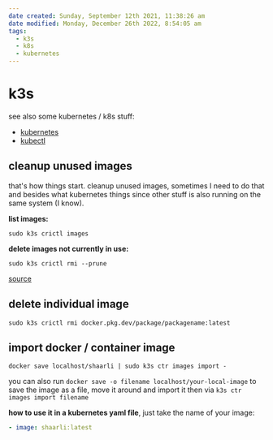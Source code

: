 ```yaml
---
date created: Sunday, September 12th 2021, 11:38:26 am
date modified: Monday, December 26th 2022, 8:54:05 am
tags:
  - k3s
  - k8s
  - kubernetes
---
```


# k3s

see also some kubernetes / k8s stuff:

- [kubernetes](/man/kubernetes)
- [kubectl](/man/kubectl)

## cleanup unused images

that's how things start. cleanup unused images, sometimes I need to do that and besides what kubernetes things since other stuff is also running on the same system (I know).

**list images:**

```
sudo k3s crictl images
```

**delete images not currently in use:**

```
sudo k3s crictl rmi --prune
```

[source](https://github.com/k3s-io/k3s/issues/1900#issuecomment-644453072)

## delete individual image

```
sudo k3s crictl rmi docker.pkg.dev/package/packagename:latest
```

## import docker / container image

```shell
docker save localhost/shaarli | sudo k3s ctr images import -
```

you can also run `docker save -o filename localhost/your-local-image` to save the image as a file, move it around and import it then via `k3s ctr images import filename`

**how to use it in a kubernetes yaml file**, just take the name of your image:

```yaml
- image: shaarli:latest
```
